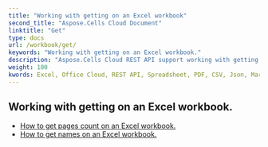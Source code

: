 ```yaml
---
title: "Working with getting on an Excel workbook"
second_title: "Aspose.Cells Cloud Document"
linktitle: "Get"
type: docs
url: /workbook/get/
keywords: "Working with getting on an Excel workbook."
description: "Aspose.Cells Cloud REST API support working with getting on an Excel workbook. SDK support kinds of development languages. They include Android, C#, Go, Java, NodeJS, Perl, PHP, Python, Ruby, and swift."
weight: 100
kwords: Excel, Office Cloud, REST API, Spreadsheet, PDF, CSV, Json, Markdwon, Working with getting on an Excel workbook
---
```


## Working with getting on an Excel workbook.

- [How to get pages count on an Excel workbook.](/cells/workbook/get/page-count/)
- [How to get names on an Excel workbook.](/cells/workbook/get/names/)
